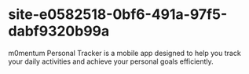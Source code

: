 # site-e0582518-0bf6-491a-97f5-dabf9320b99a
m0mentum Personal Tracker is a mobile app designed to help you track your daily activities and achieve your personal goals efficiently.

